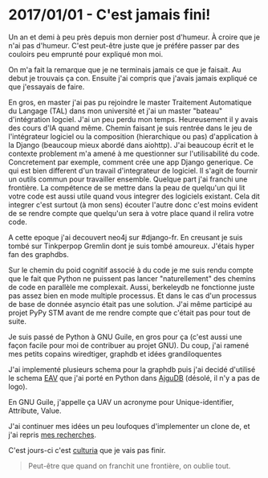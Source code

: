 # 2017/01/01 - C'est jamais fini!

Un an et demi à peu près depuis mon dernier post d'humeur. À croire
que je n'ai pas d'humeur. C'est peut-être juste que je préfére passer
par des couloirs peu emprunté pour expliqué mon moi.

On m'a fait la remarque que je ne terminais jamais ce que je faisait.
Au debut je trouvais ça con. Ensuite j'ai compris que j'avais jamais
expliqué ce que j'essayais de faire.

En gros, en master j'ai pas pu rejoindre le master Traitement
Automatique du Langage (TAL) dans mon université et j'ai un master
"bateau" d'intégration logciel. J'ai un peu perdu mon
temps. Heureusement il y avais des cours d'IA quand même. Chemin
faisant je suis rentrée dans le jeu de l'intégrateur logiciel ou la
composition (hierarchique ou pas) d'application à la Django (beaucoup
mieux abordé dans aiohttp). J'ai beaucoup écrit et le contexte
problement m'a amené à me questionner sur l'utilisabilité du
code. Concretement par exemple, comment crée une app Django
generique. Ce qui est bien different d'un travail d'integrateur de
logiciel. Il s'agit de fournir un outils commun pour travailler
ensemble. Quelque part j'ai franchi une frontière. La compétence de se
mettre dans la peau de quelqu'un qui lit votre code est aussi utile
quand vous integrer des logiciels existant. Cela dit integrer c'est
surtout (à mon sens) écouter l'autre donc c'est moins evident de se
rendre compte que quelqu'un sera à votre place quand il relira votre
code.

A cette epoque j'ai decouvert neo4j sur #django-fr. En creusant je
suis tombé sur Tinkperpop Gremlin dont je suis tombé amoureux. J'étais
hyper fan des graphdbs.

Sur le chemin du poid cognitif associé à du code je me suis rendu
compte que le fait que Python ne puissent pas lancer "naturellement"
des chemins de code en parallèle me complexait. Aussi, berkeleydb
ne fonctionne juste pas assez bien en mode multiple processus. Et
dans le cas d'un processus de base de donnée asyncio était pas une
solution. J'ai même participé au projet PyPy STM avant de me rendre
compte que c'était pas pour tout de suite.

Je suis passé de Python à GNU Guile, en gros pour ça (c'est aussi une
façon facile pour moi de contribuer au projet GNU). Du coup, j'ai
ramené mes petits copains wiredtiger, graphdb et idées grandiloquentes

J'ai implementé plusieurs schema pour la graphdb puis j'ai decidé
d'utilisé le schema [EAV](http://bit.ly/2lEpnrK) que j'ai porté en
Python dans [AjguDB](https://github.com/amirouche/AjguDB) (désolé, il
n'y a pas de logo).

En GNU Guile, j'appelle ça UAV un acronyme pour Unique-identifier,
Attribute, Value.

J'ai continuer mes idées un peu loufoques d'implementer un clone de,
et j'ai repris [mes recherches](https://github.com/amirouche/culturia).

C'est jours-ci c'est [culturia](https://amirouche.github.io/Culturia/doc/)
que je vais pas finir.

> Peut-être que quand on franchit une frontière, on oublie tout.
